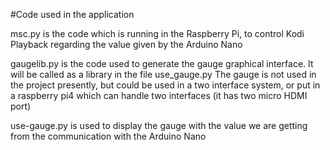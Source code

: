 #Code used in the application

msc.py is the code which is running in the Raspberry Pi, to control Kodi Playback regarding the value given by the Arduino Nano

gaugelib.py is the code used to generate the gauge graphical interface. It will be called as a library in the file use_gauge.py
The gauge is not used in the project presently, but could be used in a two interface system, or put in a raspberry pi4 which can handle two interfaces (it has two micro HDMI port)

use-gauge.py is used to display the gauge with the value we are getting from the communication with the Arduino Nano 
